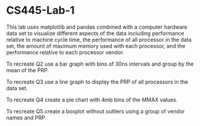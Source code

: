 # CS445-Lab-1

This lab uses matplotlib and pandas combined with a computer hardware data set to visualize 
different aspects of the data including performance relative to machine cycle time, the performance
of all processor in the data set, the amount of maximum memory used with each processor, and the
performance relative to each processor vendor.

To recreate Q2 use a bar graph with bins of 30ns intervals and group by the mean of the PRP.

To recreate Q3 use a line graph to display the PRP of all processors in the data set.

To recreate Q4 create a pie chart with 4mb bins of the MMAX values.

To recreate Q5 create a boxplot without outliers using a group of vendor names and PRP.
